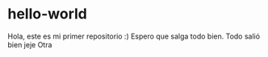 # hello-world
Hola, este es mi primer repositorio :) Espero que salga todo bien. Todo salió bien jeje
Otra
